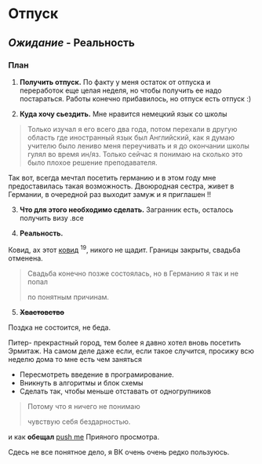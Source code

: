 # Отпуск

## *Ожидание* - **Реальность**

### **План**

1. **Получить отпуск.**
 По факту у меня  остаток от отпуска и переработок еще целая неделя, но чтобы получить ее надо постараться. Работы конечно прибавилось, но отпуск есть отпуск :)

2.  **Куда хочу сьездить.**
Мне нравится немецкий язык со школы 
>Только изучал я его всего два года, потом перехали в другую область где иностранный язык был Английский, как я думаю учителю было лениво меня переучивать и я до окончании школы гулял во время ин/яз. Только сейчас я понимаю на сколько это было плохое решение преподавателя.
>
Так вот, всегда мечтал посетить германию и в этом году мне предоставилась такая возможность.
Двоюродная сестра, живет в Германии, в очередной раз выходит замуж и я приглашен !! 


3. **Что для этого необходимо сделать.**
Загранник есть, осталось получить визу .все



4.  **Реальность.** 

Ковид, ах этот [ковид](https://ru.wikipedia.org/wiki/COVID-19) <sup>19</sup>, никого не щадит.
Границы закрыты, свадьба отменена.
>Свадьба конечно позже состоялась, но в Германию я так и не попал 
>
>по понятным причинам.


5. **~~Хвастовство~~**

Поздка не состоится, не беда.

Питер- прекрастный город, тем более я давно хотел вновь посетить Эрмитаж.
На самом деле даже если, если такое случится, просижу всю неделю дома то мне есть чем заняться

* Пересмотреть введение в програмирование.
* Вникнуть в алгоритмы и блок схемы
* Сделать так, чтобы меньше отставать от одногрупников
>Потому что я ничего не понимаю
>
>чувствую себя бездарностью.

и как  **обещал** [push me](https://vk.com/album5019351_153890403)  Прияного просмотра. 

Сдесь не все понятное дело, я ВК очень очень редко пользуюсь.
